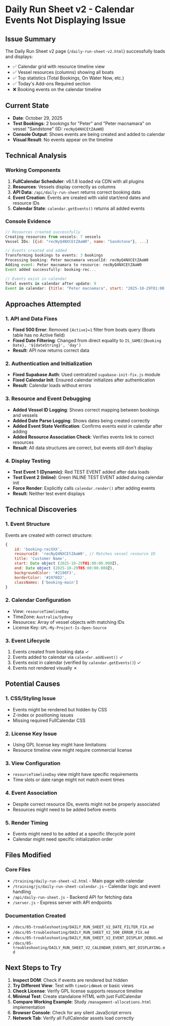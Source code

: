 # Daily Run Sheet v2 - Calendar Events Not Displaying Issue

## Issue Summary
The Daily Run Sheet v2 page (`/daily-run-sheet-v2.html`) successfully loads and displays:
- ✅ Calendar grid with resource timeline view
- ✅ Vessel resources (columns) showing all boats
- ✅ Top statistics (Total Bookings, On Water Now, etc.)
- ✅ Today's Add-ons Required section
- ❌ Booking events on the calendar timeline

## Current State
- **Date**: October 29, 2025
- **Test Bookings**: 2 bookings for "Peter" and "Peter macnamara" on vessel "Sandstone" (ID: `recNyQ4NXCEtZAaW0`)
- **Console Output**: Shows events are being created and added to calendar
- **Visual Result**: No events appear on the timeline

## Technical Analysis

### Working Components
1. **FullCalendar Scheduler**: v6.1.8 loaded via CDN with all plugins
2. **Resources**: Vessels display correctly as columns
3. **API Data**: `/api/daily-run-sheet` returns correct booking data
4. **Event Creation**: Events are created with valid start/end dates and resource IDs
5. **Calendar State**: `calendar.getEvents()` returns all added events

### Console Evidence
```javascript
// Resources created successfully
Creating resources from vessels: 7 vessels
Vessel IDs: [{id: "recNyQ4NXCEtZAaW0", name: "Sandstone"}, ...]

// Events created and added
Transforming bookings to events: 3 bookings
Processing booking: Peter macnamara vesselId: recNyQ4NXCEtZAaW0
Adding event: Peter macnamara to resource: recNyQ4NXCEtZAaW0
Event added successfully: booking-rec...

// Events exist in calendar
Total events in calendar after update: 9
Event in calendar: {title: "Peter macnamara", start: "2025-10-29T01:00:00.000Z", ...}
```

## Approaches Attempted

### 1. API and Data Fixes
- **Fixed 500 Error**: Removed `{Active}=1` filter from boats query (Boats table has no Active field)
- **Fixed Date Filtering**: Changed from direct equality to `IS_SAME({Booking Date}, '${dateString}', 'day')`
- **Result**: API now returns correct data

### 2. Authentication and Initialization
- **Fixed Supabase Auth**: Used centralized `supabase-init-fix.js` module
- **Fixed Calendar Init**: Ensured calendar initializes after authentication
- **Result**: Calendar loads without errors

### 3. Resource and Event Debugging
- **Added Vessel ID Logging**: Shows correct mapping between bookings and vessels
- **Added Date Parse Logging**: Shows dates being created correctly
- **Added Event State Verification**: Confirms events exist in calendar after adding
- **Added Resource Association Check**: Verifies events link to correct resources
- **Result**: All data structures are correct, but events still don't display

### 4. Display Testing
- **Test Event 1 (Dynamic)**: Red TEST EVENT added after data loads
- **Test Event 2 (Inline)**: Green INLINE TEST EVENT added during calendar init
- **Force Render**: Explicitly calls `calendar.render()` after adding events
- **Result**: Neither test event displays

## Technical Discoveries

### 1. Event Structure
Events are created with correct structure:
```javascript
{
    id: 'booking-recXXX',
    resourceId: 'recNyQ4NXCEtZAaW0', // Matches vessel resource ID
    title: 'Customer Name',
    start: Date object (2025-10-29T01:00:00.000Z),
    end: Date object (2025-10-29T05:00:00.000Z),
    backgroundColor: '#2196F3',
    borderColor: '#1976D2',
    classNames: ['booking-main']
}
```

### 2. Calendar Configuration
- View: `resourceTimelineDay`
- TimeZone: `Australia/Sydney`
- Resources: Array of vessel objects with matching IDs
- License Key: `GPL-My-Project-Is-Open-Source`

### 3. Event Lifecycle
1. Events created from booking data ✓
2. Events added to calendar via `calendar.addEvent()` ✓
3. Events exist in calendar (verified by `calendar.getEvents()`) ✓
4. Events not rendered visually ✗

## Potential Causes

### 1. CSS/Styling Issue
- Events might be rendered but hidden by CSS
- Z-index or positioning issues
- Missing required FullCalendar CSS

### 2. License Key Issue
- Using GPL license key might have limitations
- Resource timeline view might require commercial license

### 3. View Configuration
- `resourceTimelineDay` view might have specific requirements
- Time slots or date range might not match event times

### 4. Event Association
- Despite correct resource IDs, events might not be properly associated
- Resources might need to be added before events

### 5. Render Timing
- Events might need to be added at a specific lifecycle point
- Calendar might need specific initialization order

## Files Modified

### Core Files
- `/training/daily-run-sheet-v2.html` - Main page with calendar
- `/training/js/daily-run-sheet-calendar.js` - Calendar logic and event handling
- `/api/daily-run-sheet.js` - Backend API for fetching data
- `/server.js` - Express server with API endpoints

### Documentation Created
- `/docs/05-troubleshooting/DAILY_RUN_SHEET_V2_DATE_FILTER_FIX.md`
- `/docs/05-troubleshooting/DAILY_RUN_SHEET_V2_500_ERROR_FIX.md`
- `/docs/05-troubleshooting/DAILY_RUN_SHEET_V2_EVENT_DISPLAY_DEBUG.md`
- `/docs/05-troubleshooting/DAILY_RUN_SHEET_V2_CALENDAR_EVENTS_NOT_DISPLAYING.md`

## Next Steps to Try

1. **Inspect DOM**: Check if events are rendered but hidden
2. **Try Different View**: Test with `timeGridWeek` or basic views
3. **Check License**: Verify GPL license supports resource timeline
4. **Minimal Test**: Create standalone HTML with just FullCalendar
5. **Compare Working Example**: Study `/management-allocations.html` implementation
6. **Browser Console**: Check for any silent JavaScript errors
7. **Network Tab**: Verify all FullCalendar assets load correctly

